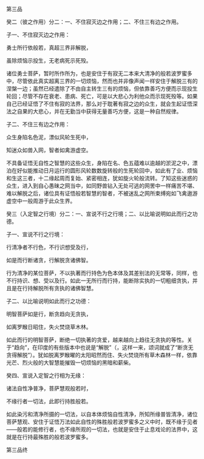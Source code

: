 第三品

癸二（彼之作用）分二：一、不住寂灭边之作用；二、不住三有边之作用。

子一、不住寂灭边之作用：

勇士所行依般若，真超三界非解脱，

虽除烦恼示投生，无老病死示死殁。

诸位勇士菩萨，暂时所作所为，也是安住于有寂无二本来大清净的般若波罗蜜多中，尽管依此真实超离三界的一切烦恼，然而也并非像声闻一样安住于解脱三有的涅槃一边；虽然已经遣除了不由自主转生三有的烦恼，但依靠善巧方便而示现投生轮回；尽管不存在衰老、患病、死亡，可是以大悲心为利他众而示现死殁等。如果自己已经证悟了不住有寂的法界，那么对于耽著有寂之边的众生，就会生起证悟深法之自果的大悲心，并在无勤当中获得无量善巧方便，这是一种自然规律。

子二、不住三有边之作用：

众生身陷名色泥，漂似风轮生死中，

知迷众如兽入网，智者如禽游虚空。

不具备证悟无自性之智慧的这些众生，身陷在名、色五蕴难以逾越的淤泥之中，漂泊在好似能推动日月运行的圆形风轮数数旋转般的生死轮回中，如此有了业、烦恼和生这三者，十二缘起周而复始、紧密相连，犹如旋火轮般流转。了知这些迷惑的众生，进入到自心愚昧之网当中，如同野兽钻入无处可逃的网罟中一样痛苦不堪、难以解脱之后，诸位具有证悟般若智慧的智者，不被迷乱之网所束缚宛如飞禽遨游虚空中一般周游于此众生界。

癸三（入定智之行境）分二：一、宣说不行之行境；二、以比喻说明如此而行之功德。

子一、宣说不行之行境：

行清净者不行色，不行识想受及行，

如是而行断诸贪，行解脱贪诸佛智。

行为清净的某位菩萨，不以执著而行持色为色本体及其差别法的无常等，同样，也不行持识、想、受以及行。如此一无所行而行持，能断除实执的一切粗细贪执，并且是在行持解脱所有贪执的诸佛智慧。

子二、以比喻说明如此而行之功德：

明智菩萨如是行，断贪趋向无贪执，

如离罗睺日昭住，失火焚烧草木林。

如此而行的明智菩萨，断绝一切执著的贪爱，越来越向上趋往无贪执的等性。关于“趋向”，在印度的有些版本中也说是“解脱”（，这样一来，颂词就成了“断贪无贪得解脱”）。犹如脱离罗睺曜的太阳昭然而住、失火焚烧所有草木森林一样，依靠光芒、烈火般的大智慧能摧毁一切烦恼的黑暗和薪柴。

癸四、宣说入定智之行相为无缘：

诸法自性净普净，菩萨慧观般若时，

不缘行者一切法，此即行持胜般若。

如此染污和清净所摄的一切法，以自本体烦恼自性清净，所知所缘普皆清净，诸位菩萨慧观、安住于证悟万法如此自性的殊胜般若波罗蜜多之义中时，既不缘于见者——般若的能修行者，也不缘所观的一切法，也就是安住于止息戏论的法界中，这就是在行持最殊胜的般若波罗蜜多。

第三品终
